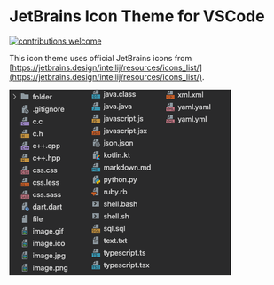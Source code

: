 # JetBrains Icon Theme for VSCode
[![contributions welcome](https://img.shields.io/badge/contributions-welcome-brightgreen.svg?style=flat)](https://github.com/chadalen/vscode-jetbrains-icon-theme/issues)

This icon theme uses official JetBrains icons from [https://jetbrains.design/intellij/resources/icons_list/](https://jetbrains.design/intellij/resources/icons_list/).


![Preview](preview.png)
